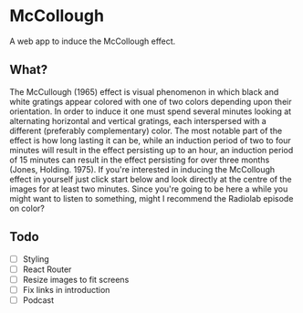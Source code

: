 McCollough
==========

A web app to induce the McCollough effect.

What?
-----

The <a src="https://en.wikipedia.org/wiki/McCollough_effect">McCullough</a> <a src="http://people.brandeis.edu/~sekuler/SensoryProcessesMaterial/McColloughArticle1965.pdf">(1965)</a> effect is visual phenomenon in which black and white gratings appear colored with one of two colors depending upon their orientation. In order to induce it one must spend several minutes looking at alternating horizontal and vertical gratings, each interspersed with a different (preferably complementary) color.
The most notable part of the effect is how long lasting it can be, while an induction period of two to four minutes will result in the effect persisting up to an hour, an induction period of 15 minutes can result in the effect persisting for over three months <a src="http://psycnet.apa.org/journals/xhp/1/4/323/">(Jones, Holding. 1975)</a>.
If you're interested in inducing the McCollough effect in yourself just click start below and look directly at the centre of the images for at least two minutes. Since you're going to be here a while you might want to listen to something, might I recommend the Radiolab episode on <a src="http://www.radiolab.org/story/211119-colors/">color?</a>
 
Todo
----
- [ ] Styling
- [ ] React Router
- [ ] Resize images to fit screens
- [ ] Fix links in introduction
- [ ] Podcast
